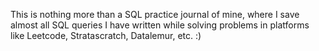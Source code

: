 This is nothing more than a SQL practice journal of mine, where I save almost all SQL queries I have written while solving problems in platforms like Leetcode, Stratascratch, Datalemur, etc. :)
